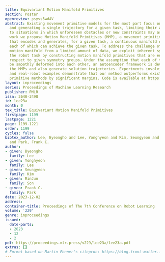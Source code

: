 ```yaml
---
title: Equivariant Motion Manifold Primitives
section: Poster
openreview: psyvs5wdAV
abstract: Existing movement primitive models for the most part focus on representing
  and generating a single trajectory for a given task, limiting their adaptability
  to situations in which unforeseen obstacles or new constraints may arise. In this
  work we propose Motion Manifold Primitives (MMP), a movement primitive paradigm
  that encodes and generates, for a given task, a continuous manifold of trajectories
  each of which can achieve the given task. To address the challenge of learning each
  motion manifold from a limited amount of data, we exploit inherent symmetries in
  the robot task by constructing motion manifold primitives that are equivariant with
  respect to given symmetry groups. Under the assumption that each of the MMPs can
  be smoothly deformed into each other, an autoencoder framework is developed to encode
  the MMPs and also generate solution trajectories. Experiments involving synthetic
  and real-robot examples demonstrate that our method outperforms existing manifold
  primitive methods by significant margins. Code is available at https://github.com/dlsfldl/EMMP-public.
layout: inproceedings
series: Proceedings of Machine Learning Research
publisher: PMLR
issn: 2640-3498
id: lee23a
month: 0
tex_title: Equivariant Motion Manifold Primitives
firstpage: 1199
lastpage: 1221
page: 1199-1221
order: 1199
cycles: false
bibtex_author: Lee, Byeongho and Lee, Yonghyeon and Kim, Seungyeon and Son, MinJun
  and Park, Frank C.
author:
- given: Byeongho
  family: Lee
- given: Yonghyeon
  family: Lee
- given: Seungyeon
  family: Kim
- given: MinJun
  family: Son
- given: Frank C.
  family: Park
date: 2023-12-02
address:
container-title: Proceedings of The 7th Conference on Robot Learning
volume: '229'
genre: inproceedings
issued:
  date-parts:
  - 2023
  - 12
  - 2
pdf: https://proceedings.mlr.press/v229/lee23a/lee23a.pdf
extras: []
# Format based on Martin Fenner's citeproc: https://blog.front-matter.io/posts/citeproc-yaml-for-bibliographies/
---
```

